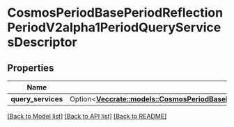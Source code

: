 # CosmosPeriodBasePeriodReflectionPeriodV2alpha1PeriodQueryServicesDescriptor

## Properties

Name | Type | Description | Notes
------------ | ------------- | ------------- | -------------
**query_services** | Option<[**Vec<crate::models::CosmosPeriodBasePeriodReflectionPeriodV2alpha1PeriodQueryServiceDescriptor>**](cosmos.base.reflection.v2alpha1.QueryServiceDescriptor.md)> |  | [optional]

[[Back to Model list]](../README.md#documentation-for-models) [[Back to API list]](../README.md#documentation-for-api-endpoints) [[Back to README]](../README.md)


